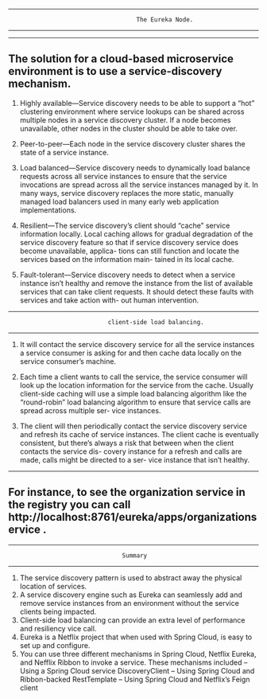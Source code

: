 ---------------------------------------------------------------------------------------
                                        The Eureka Node.
---------------------------------------------------------------------------------------

---------------------------------------------------------------------------------------
The solution for a cloud-based microservice environment is to use a service-discovery mechanism.
---------------------------------------------------------------------------------------

1.  Highly available—Service discovery needs to be able to support a “hot” clustering environment
        where service lookups can be shared across multiple nodes in
        a service discovery cluster. If a node becomes unavailable, other nodes in the
        cluster should be able to take over.

2.  Peer-to-peer—Each node in the service discovery cluster shares the state of a service instance.

3.  Load balanced—Service discovery needs to dynamically load balance requests
        across all service instances to ensure that the service invocations are spread
        across all the service instances managed by it. In many ways, service discovery
        replaces the more static, manually managed load balancers used in many early
        web application implementations.

4.  Resilient—The service discovery’s client should “cache” service information
        locally. Local caching allows for gradual degradation of the service discovery
        feature so that if service discovery service does become unavailable, applica-
        tions can still function and locate the services based on the information main-
        tained in its local cache.

5.  Fault-tolerant—Service discovery needs to detect when a service instance isn’t
        healthy and remove the instance from the list of available services that can take
        client requests. It should detect these faults with services and take action with-
        out human intervention.

---------------------------------------------------------------------------------------
                                client-side load balancing.
---------------------------------------------------------------------------------------

1.  It will contact the service discovery service for all the service instances a service
        consumer is asking for and then cache data locally on the service consumer’s
        machine.

2.  Each time a client wants to call the service, the service consumer will look up
        the location information for the service from the cache. Usually client-side
        caching will use a simple load balancing algorithm like the “round-robin” load
        balancing algorithm to ensure that service calls are spread across multiple ser-
        vice instances.

3.  The client will then periodically contact the service discovery service and
        refresh its cache of service instances. The client cache is eventually consistent,
        but there’s always a risk that between when the client contacts the service dis-
        covery instance for a refresh and calls are made, calls might be directed to a ser-
        vice instance that isn’t healthy.


---------------------------------------------------------------------------------------
For instance, to see the organization service in the registry you can call http://localhost:8761/eureka/apps/organizationservice .
---------------------------------------------------------------------------------------

---------------------------------------------------------------------------------------
                                    Summary
---------------------------------------------------------------------------------------

1.  The service discovery pattern is used to abstract away the physical location of services.
2.  A service discovery engine such as Eureka can seamlessly add and remove service instances from an environment without the service clients being impacted.
3.  Client-side load balancing can provide an extra level of performance and resiliency vice call.
4.  Eureka is a Netflix project that when used with Spring Cloud, is easy to set up and configure.
5.  You can use three different mechanisms in Spring Cloud, Netflix Eureka, and Nefflix Ribbon to invoke a service. These mechanisms included
        – Using a Spring Cloud service DiscoveryClient
        – Using Spring Cloud and Ribbon-backed RestTemplate
        – Using Spring Cloud and Netflix’s Feign client